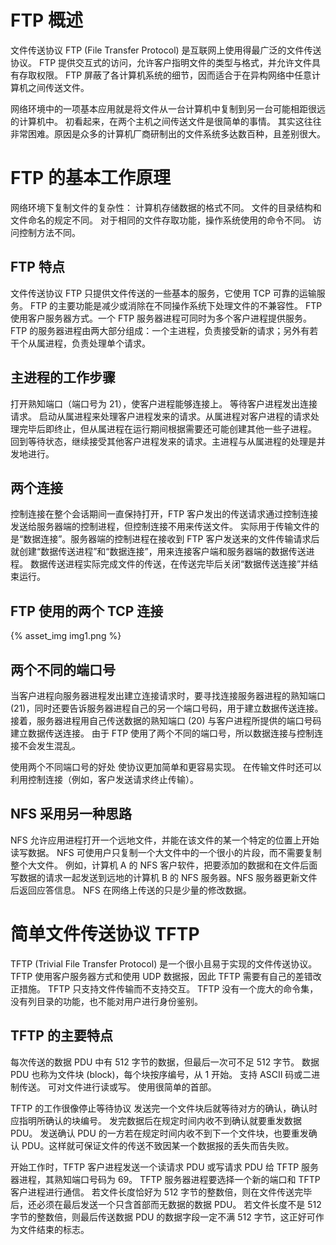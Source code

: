

# FTP 概述
文件传送协议 FTP (File Transfer Protocol) 是互联网上使用得最广泛的文件传送协议。
FTP 提供交互式的访问，允许客户指明文件的类型与格式，并允许文件具有存取权限。
FTP 屏蔽了各计算机系统的细节，因而适合于在异构网络中任意计算机之间传送文件。

网络环境中的一项基本应用就是将文件从一台计算机中复制到另一台可能相距很远的计算机中。
初看起来，在两个主机之间传送文件是很简单的事情。
其实这往往非常困难。原因是众多的计算机厂商研制出的文件系统多达数百种，且差别很大。 
# FTP 的基本工作原理
网络环境下复制文件的复杂性：
计算机存储数据的格式不同。
文件的目录结构和文件命名的规定不同。
对于相同的文件存取功能，操作系统使用的命令不同。
访问控制方法不同。
## FTP 特点
文件传送协议 FTP 只提供文件传送的一些基本的服务，它使用 TCP 可靠的运输服务。
FTP 的主要功能是减少或消除在不同操作系统下处理文件的不兼容性。
FTP 使用客户服务器方式。一个 FTP 服务器进程可同时为多个客户进程提供服务。FTP 的服务器进程由两大部分组成：一个主进程，负责接受新的请求；另外有若干个从属进程，负责处理单个请求。
## 主进程的工作步骤
打开熟知端口（端口号为 21），使客户进程能够连接上。
等待客户进程发出连接请求。
启动从属进程来处理客户进程发来的请求。从属进程对客户进程的请求处理完毕后即终止，但从属进程在运行期间根据需要还可能创建其他一些子进程。
回到等待状态，继续接受其他客户进程发来的请求。主进程与从属进程的处理是并发地进行。 
## 两个连接
控制连接在整个会话期间一直保持打开，FTP 客户发出的传送请求通过控制连接发送给服务器端的控制进程，但控制连接不用来传送文件。
实际用于传输文件的是“数据连接”。服务器端的控制进程在接收到 FTP 客户发送来的文件传输请求后就创建“数据传送进程”和“数据连接”，用来连接客户端和服务器端的数据传送进程。
数据传送进程实际完成文件的传送，在传送完毕后关闭“数据传送连接”并结束运行。
## FTP 使用的两个 TCP 连接

{% asset_img img1.png %}

## 两个不同的端口号
当客户进程向服务器进程发出建立连接请求时，要寻找连接服务器进程的熟知端口 (21)，同时还要告诉服务器进程自己的另一个端口号码，用于建立数据传送连接。
接着，服务器进程用自己传送数据的熟知端口 (20) 与客户进程所提供的端口号码建立数据传送连接。
由于 FTP 使用了两个不同的端口号，所以数据连接与控制连接不会发生混乱。

使用两个不同端口号的好处
使协议更加简单和更容易实现。
在传输文件时还可以利用控制连接（例如，客户发送请求终止传输）。

## NFS 采用另一种思路
NFS 允许应用进程打开一个远地文件，并能在该文件的某一个特定的位置上开始读写数据。
NFS 可使用户只复制一个大文件中的一个很小的片段，而不需要复制整个大文件。
例如，计算机 A 的 NFS 客户软件，把要添加的数据和在文件后面写数据的请求一起发送到远地的计算机 B 的 NFS 服务器。NFS 服务器更新文件后返回应答信息。
NFS 在网络上传送的只是少量的修改数据。 
# 简单文件传送协议 TFTP
TFTP (Trivial File Transfer Protocol) 是一个很小且易于实现的文件传送协议。
TFTP 使用客户服务器方式和使用 UDP 数据报，因此 TFTP 需要有自己的差错改正措施。
TFTP 只支持文件传输而不支持交互。
TFTP 没有一个庞大的命令集，没有列目录的功能，也不能对用户进行身份鉴别。 
## TFTP 的主要特点
每次传送的数据 PDU 中有 512 字节的数据，但最后一次可不足 512 字节。
数据 PDU 也称为文件块 (block)，每个块按序编号，从 1 开始。
支持 ASCII 码或二进制传送。
可对文件进行读或写。
使用很简单的首部。 

TFTP 的工作很像停止等待协议
发送完一个文件块后就等待对方的确认，确认时应指明所确认的块编号。
发完数据后在规定时间内收不到确认就要重发数据 PDU。
发送确认 PDU 的一方若在规定时间内收不到下一个文件块，也要重发确认 PDU。这样就可保证文件的传送不致因某一个数据报的丢失而告失败。 

开始工作时，TFTP 客户进程发送一个读请求 PDU 或写请求 PDU 给 TFTP 服务器进程，其熟知端口号码为  69。
TFTP 服务器进程要选择一个新的端口和 TFTP 客户进程进行通信。
若文件长度恰好为 512 字节的整数倍，则在文件传送完毕后，还必须在最后发送一个只含首部而无数据的数据 PDU。
若文件长度不是 512 字节的整数倍，则最后传送数据 PDU 的数据字段一定不满 512 字节，这正好可作为文件结束的标志。
